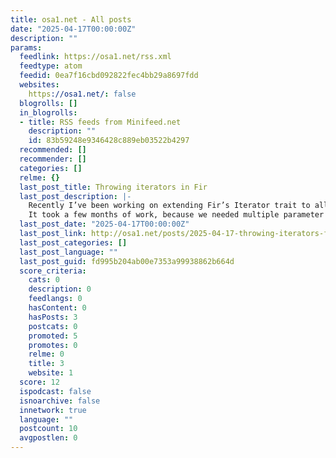```yaml
---
title: osa1.net - All posts
date: "2025-04-17T00:00:00Z"
description: ""
params:
  feedlink: https://osa1.net/rss.xml
  feedtype: atom
  feedid: 0ea7f16cbd092822fec4bb29a8697fdd
  websites:
    https://osa1.net/: false
  blogrolls: []
  in_blogrolls:
  - title: RSS feeds from Minifeed.net
    description: ""
    id: 83b59248e9346428c889eb03522b4297
  recommended: []
  recommender: []
  categories: []
  relme: {}
  last_post_title: Throwing iterators in Fir
  last_post_description: |-
    Recently I’ve been working on extending Fir’s Iterator trait to allow iterators to throw exceptions.
    It took a few months of work, because we needed multiple parameter traits for it to work,
  last_post_date: "2025-04-17T00:00:00Z"
  last_post_link: http://osa1.net/posts/2025-04-17-throwing-iterators-fir.html
  last_post_categories: []
  last_post_language: ""
  last_post_guid: fd995b204ab00e7353a99938862b664d
  score_criteria:
    cats: 0
    description: 0
    feedlangs: 0
    hasContent: 0
    hasPosts: 3
    postcats: 0
    promoted: 5
    promotes: 0
    relme: 0
    title: 3
    website: 1
  score: 12
  ispodcast: false
  isnoarchive: false
  innetwork: true
  language: ""
  postcount: 10
  avgpostlen: 0
---
```

